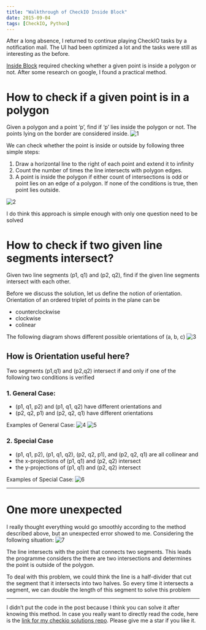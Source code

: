 ```yaml
---
title: "Walkthrough of CheckIO Inside Block"
date: 2015-09-04
tags: [CheckIO, Python]
---
```


After a long absence, I returned to continue playing CheckIO tasks by a notification mail. The UI had been optimized a lot and the tasks were still as interesting as the before.

[Inside Block](http://www.checkio.org/mission/inside-block/) required checking whether a given point is inside a polygon or not. After some research on google, I found a practical method.


# How to check if a given point is in a polygon

Given a polygon and a point ‘p’, find if ‘p’ lies inside the polygon or not. The points lying on the border are considered inside.
![1](media/15658731990633/1.png)

We can check whether the point is inside or outside by following three simple steps:

1. Draw a horizontal line to the right of each point and extend it to infinity
2. Count the number of times the line intersects with polygon edges.
3. A point is inside the polygon if either count of intersections is odd or point lies on an edge of a polygon. If none of the conditions is true, then point lies outside.

![2](media/15658731990633/2.png)

I do think this approach is simple enough with only one question need to be solved


# How to check if two given line segments intersect?

Given two line segments (p1, q1) and (p2, q2), find if the given line segments intersect with each other.

Before we discuss the solution, let us define the notion of orientation. Orientation of an ordered triplet of points in the plane can be

- counterclockwise
- clockwise
- colinear

The following diagram shows different possible orientations of (a, b, c)
![3](media/15658731990633/3.png)


## How is Orientation useful here?

Two segments (p1,q1) and (p2,q2) intersect if and only if one of the following two conditions is verified

### 1. General Case:

- (p1, q1, p2) and (p1, q1, q2) have different orientations and
- (p2, q2, p1) and (p2, q2, q1) have different orientations

Examples of General Case:
![4](media/15658731990633/4.png)
![5](media/15658731990633/5.png)

### 2. Special Case

- (p1, q1, p2), (p1, q1, q2), (p2, q2, p1), and (p2, q2, q1) are all collinear and
- the x-projections of (p1, q1) and (p2, q2) intersect
- the y-projections of (p1, q1) and (p2, q2) intersect

Examples of Special Case:
![6](media/15658731990633/6.png)

- - - - - -


# One more unexpected

I really thought everything would go smoothly according to the method described above, but an unexpected error showed to me. Considering the following situation:
![7](media/15658731990633/7.png)


The line intersects with the point that connects two segments. This leads the programme considers the there are two intersections and determines the point is outside of the polygon.

To deal with this problem, we could think the line is a half-divider that cut the segment that it intersects into two halves. So every time it intersects a segment, we can double the length of this segment to solve this problem

- - - - - -

I didn’t put the code in the post because I think you can solve it after knowing this method. In case you really want to directly read the code, here is the [link for my checkio solutions repo](https://github.com/KenMercusLai/checkio). Please give me a star if you like it.
